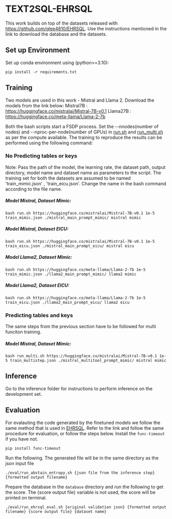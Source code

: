 # TEXT2SQL-EHRSQL
This work builds on top of the datasets released with https://github.com/glee4810/EHRSQL. Use the instructions mentioned in the link to download the database and the datasets. 

## Set up Environment

Set up conda environment using (python>=3.10):

```
pip install -r requirements.txt
```

## Training
Two models are used in this work - Mistral and Llama 2. Download the models from the link below:
Mistral7B : https://huggingface.co/mistralai/Mistral-7B-v0.1
Llama27B  : https://huggingface.co/meta-llama/Llama-2-7b

Both the bash scripts start a FSDP process. Set the --nnodes(number of nodes) and  --nproc-per-node(number of GPUs) in [run.sh](https://github.com/Srini-98/TEXT2SQL-EHRSQL/blob/master/run.sh) and [run_multi.sh](https://github.com/Srini-98/TEXT2SQL-EHRSQL/blob/master/run_multi.sh) as per the compute available. 
The training to reproduce the results can be performed using the following command:

### No Predicting tables or keys 
Note: Pass the path of the model, the learning rate, the dataset path, output directory, model name and dataset name as parameters to the script.  The training set for both the datasets are assumed to be named 'train_mimic.json' , 'train_eicu.json'. Change the name in the bash command according to the file name.

##### Model Mistral, Dataset Mimic:
```
bash run.sh https://huggingface.co/mistralai/Mistral-7B-v0.1 1e-5 train_mimic.json ./mistral_main_prompt_mimic/ mistral mimic
```

##### Model Mistral, Dataset EICU:
```
bash run.sh https://huggingface.co/mistralai/Mistral-7B-v0.1 1e-5 train_eicu.json ./mistral_main_prompt_eicu/ mistral eicu
```

##### Model Llama2, Dataset Mimic:
```
bash run.sh https://huggingface.co/meta-llama/Llama-2-7b 1e-5 train_mimic.json ./llama2_main_prompt_mimic/ llama2 mimic
```

##### Model Llama2, Dataset EICU:
```
bash run.sh https://huggingface.co/meta-llama/Llama-2-7b 1e-5 train_eicu.json ./llama2_main_prompt_eicu/ llama2 eicu
```

### Predicting tables and keys 

The same steps from the previous section have to be followed for multi funciton training. 

##### Model Mistral, Dataset Mimic:

```
bash run_multi.sh https://huggingface.co/mistralai/Mistral-7B-v0.1 1e-5 train_multistep.json ./mistral_multitool_prompt_mimic/ mistral mimic
```

## Inference
Go to the inference folder for instructions to perform inference on the development set.

## Evaluation 
For evalauting the code generated by the finetuned models we follow the same method that is used in  [EHRSQL](https://github.com/glee4810/EHRSQL?tab=readme-ov-file#evaluation). Refer to the link and follow the same procedure for evaluation, or follow the steps below.
Install the `func-timeout` if you have not.
```
pip install func-timeout
```

Run the following. The generated file will be in the same directory as the json input file
```
./eval/run_abstain_entropy.sh {json file from the inference step} {formatted output filename}
```

Prepare the database in the `database` directory and run the following to get the score. The {score output file} variable is not used, the score will be printed on terminal.
```
./eval/run_ehrsql_eval.sh {original validation json} {formatted output filename} {score output file} {dataset name}
```
 
